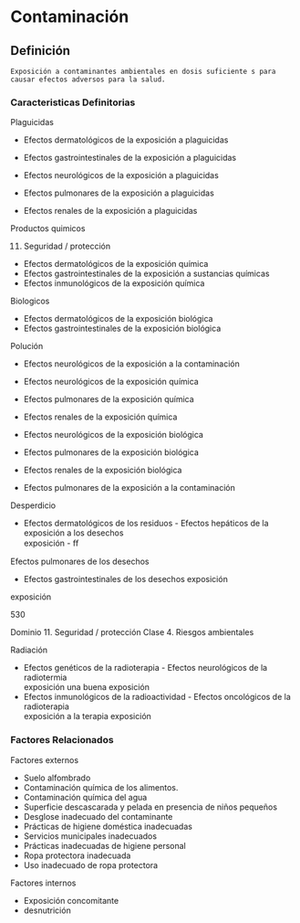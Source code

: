 # Contaminación
## Definición
	Exposición a contaminantes ambientales en dosis suficiente s para causar efectos adversos para la salud.

### Caracteristicas Definitorias
Plaguicidas   
- Efectos dermatológicos de la 
exposición a plaguicidas   
- Efectos gastrointestinales de la 
exposición a plaguicidas   
 
 
 
 
 
 
- Efectos neurológicos de la 
exposición a plaguicidas   
- Efectos pulmonares de la 
exposición a plaguicidas   
- Efectos renales de la exposición 
a plaguicidas  
 
Productos quimicos  
 
 
 
 
 
 
 
 
 11. Seguridad / protección
 
   
- Efectos dermatológicos de la 
exposición química   
- Efectos gastrointestinales de la 
exposición a sustancias químicas   
- Efectos inmunológicos de la 
exposición química  
 
Biologicos   
- Efectos dermatológicos de la 
exposición biológica   
- Efectos gastrointestinales de la 
exposición biológica  
 
 
Polución   
- Efectos neurológicos de la 
exposición a la contaminación    
- Efectos neurológicos de la 
exposición química   
- Efectos pulmonares de la 
exposición química   
- Efectos renales de la exposición 
química  
 
 
 
 
- Efectos neurológicos de la 
exposición biológica   
- Efectos pulmonares de la 
exposición biológica   
- Efectos renales de la exposición 
biológica  
 
 
- Efectos pulmonares de la 
exposición a la 
contaminación  
  
Desperdicio   
- Efectos dermatológicos de los 
residuos  - Efectos hepáticos de la 
exposición a los desechos  
 exposición  - ﬀ 
 
 Efectos pulmonares de los desechos  
 
- Efectos gastrointestinales de los 
desechos   exposición  
 
exposición    
 
530   
 
Dominio 11. Seguridad / protección  Clase 4. Riesgos ambientales  
 
 
 
Radiación   
- Efectos genéticos de la 
radioterapia  - Efectos neurológicos de la 
radiotermia  
 exposición   una buena exposición  
- Efectos inmunológicos de la 
radioactividad  - Efectos oncológicos de la 
radioterapia  
 exposición a la terapia   exposición

### Factores Relacionados
Factores externos   
- Suelo alfombrado   
- Contaminación química de los 
alimentos.   
- Contaminación química del agua   
- Superficie descascarada y 
pelada en presencia de niños 
pequeños   
- Desglose inadecuado del 
contaminante   
- Prácticas de higiene doméstica 
inadecuadas   
- Servicios municipales 
inadecuados   
- Prácticas inadecuadas de 
higiene personal   
- Ropa protectora inadecuada   
- Uso inadecuado de ropa 
protectora  
 
Factores internos   
- Exposición concomitante   
- desnutrición

